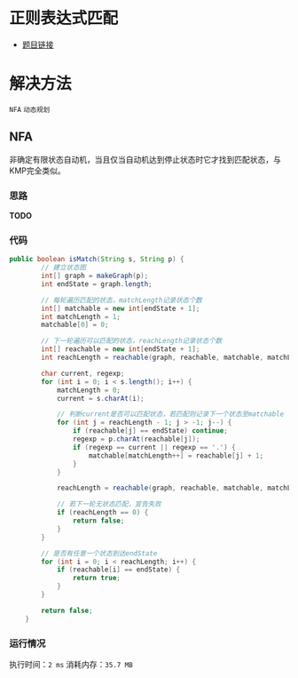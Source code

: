 正则表达式匹配
======================

- [题目链接](https://leetcode-cn.com/problems/regular-expression-matching/)

# 解决方法

`NFA` `动态规划`

## NFA

非确定有限状态自动机，当且仅当自动机达到停止状态时它才找到匹配状态，与KMP完全类似。

### 思路

**TODO**


### 代码

```java
public boolean isMatch(String s, String p) {
        // 建立状态图
        int[] graph = makeGraph(p);
        int endState = graph.length;

        // 每轮遍历匹配的状态，matchLength记录状态个数
        int[] matchable = new int[endState + 1];
        int matchLength = 1;
        matchable[0] = 0;

        // 下一轮遍历可以匹配的状态，reachLength记录状态个数
        int[] reachable = new int[endState + 1];
        int reachLength = reachable(graph, reachable, matchable, matchLength);

        char current, regexp;
        for (int i = 0; i < s.length(); i++) {
            matchLength = 0;
            current = s.charAt(i);

            // 判断current是否可以匹配状态，若匹配则记录下一个状态至matchable
            for (int j = reachLength - 1; j > -1; j--) {
                if (reachable[j] == endState) continue;
                regexp = p.charAt(reachable[j]);
                if (regexp == current || regexp == '.') {
                    matchable[matchLength++] = reachable[j] + 1;
                }
            }

            reachLength = reachable(graph, reachable, matchable, matchLength);

            // 若下一轮无状态匹配，宣告失败
            if (reachLength == 0) {
                return false;
            }
        }

        // 是否有任意一个状态到达endState
        for (int i = 0; i < reachLength; i++) {
            if (reachable[i] == endState) {
                return true;
            }
        }

        return false;
    }
```

### 运行情况
执行时间：`2 ms`
消耗内存：`35.7 MB`
